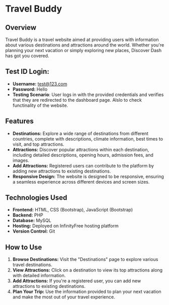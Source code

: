 # Travel Buddy

## Overview
Travel Buddy is a travel website aimed at providing users with information about various destinations and attractions around the world. Whether you're planning your next vacation or simply exploring new places, Discover Dash has got you covered.

## Test ID Login:
- **Username:** test@123.com
- **Password:** Hello
- **Testing Scenario**: User logs in with the provided credentials and verifies that they are redirected to the dashboard page. Alslo to check functinality of the website.

## Features
- **Destinations:** Explore a wide range of destinations from different countries, complete with descriptions, climate information, best times to visit, and top attractions.
- **Attractions:** Discover popular attractions within each destination, including detailed descriptions, opening hours, admission fees, and images.
- **Add Attractions:** Registered users can contribute to the platform by adding new attractions to existing destinations.
- **Responsive Design:** The website is designed to be responsive, ensuring a seamless experience across different devices and screen sizes.

## Technologies Used
- **Frontend:** HTML, CSS (Bootstrap), JavaScript (Bootstrap)
- **Backend:** PHP
- **Database:** MySQL
- **Hosting:** Deployed on InfinityFree hosting platform
- **Version Control:** Git

## How to Use
1. **Browse Destinations:** Visit the "Destinations" page to explore various travel destinations.
2. **View Attractions:** Click on a destination to view its top attractions along with detailed information.
3. **Add Attractions:** If you're a registered user, you can add new attractions to existing destinations.
4. **Plan Your Trip:** Use the information provided to plan your next vacation and make the most out of your travel experience.


